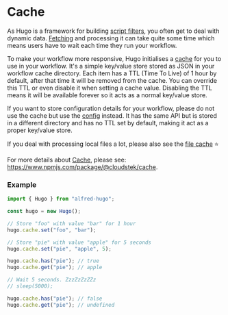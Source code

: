 # Cache

As Hugo is a framework for building [script filters](https://www.alfredapp.com/help/workflows/inputs/script-filter/), you often get to deal with dynamic data. [Fetching](./fetch.md) and processing it can take quite some time which means users have to wait each time they run your workflow.

To make your workflow more responsive, Hugo initialises a [cache](https://www.npmjs.com/package/@cloudstek/cache) for you to use in your workflow. It's a simple key/value store stored as JSON in your workflow cache directory. Each item has a TTL (Time To Live) of 1 hour by default, after that time it will be removed from the cache. You can override this TTL or even disable it when setting a cache value. Disabling the TTL means it will be available forever so it acts as a normal key/value store.

If you want to store configuration details for your workflow, please do not use the cache but use the [config](./config) instead. It has the same API but is stored in a different directory and has no TTL set by default, making it act as a proper key/value store.

If you deal with processing local files a lot, please also see the [file cache](./file-cache.md) :star:

For more details about [Cache](https://www.npmjs.com/package/@cloudstek/cache), please see: https://www.npmjs.com/package/@cloudstek/cache.

### Example

```js
import { Hugo } from "alfred-hugo";

const hugo = new Hugo();

// Store "foo" with value "bar" for 1 hour
hugo.cache.set("foo", "bar");

// Store "pie" with value "apple" for 5 seconds
hugo.cache.set("pie", "apple", 5);

hugo.cache.has("pie"); // true
hugo.cache.get("pie"); // apple

// Wait 5 seconds. ZzzZzZzZZz
// sleep(5000);

hugo.cache.has("pie"); // false
hugo.cache.get("pie"); // undefined
```

